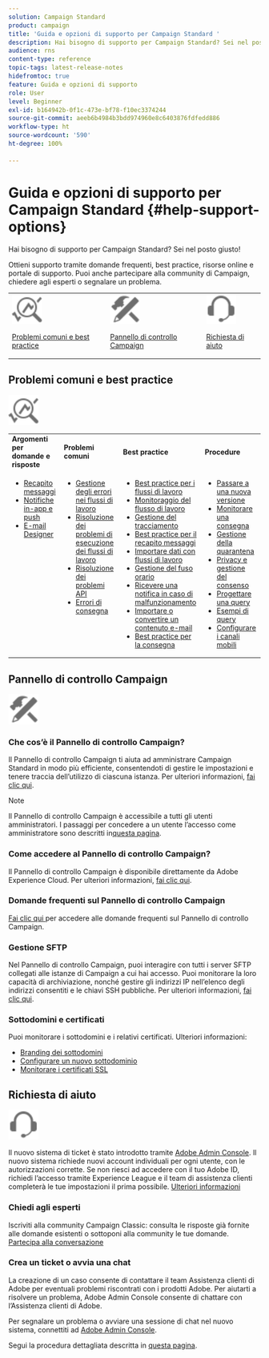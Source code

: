 ```yaml
---
solution: Campaign Standard
product: campaign
title: 'Guida e opzioni di supporto per Campaign Standard '
description: Hai bisogno di supporto per Campaign Standard? Sei nel posto giusto!
audience: rns
content-type: reference
topic-tags: latest-release-notes
hidefromtoc: true
feature: Guida e opzioni di supporto
role: User
level: Beginner
exl-id: b164942b-0f1c-473e-bf78-f10ec3374244
source-git-commit: aeeb6b4984b3bdd974960e8c6403876fdfedd886
workflow-type: ht
source-wordcount: '590'
ht-degree: 100%

---
```


# Guida e opzioni di supporto per Campaign Standard {#help-support-options}

Hai bisogno di supporto per Campaign Standard? Sei nel posto giusto!

Ottieni supporto tramite domande frequenti, best practice, risorse online e portale di supporto. Puoi anche partecipare alla community di Campaign, chiedere agli esperti o segnalare un problema.

<table>
    <tr>
        <td><img src="start/using/assets/do-not-localize/icon-faq.svg" width="60px"><p><a href="#faq">Problemi comuni e best practice</a></p></td>
        <td><img src="start/using/assets/do-not-localize/icon-control-panel.svg" width="60px"><p><a href="#control-panel">Pannello di controllo Campaign</a></p></td>
        <td><img src="start/using/assets/do-not-localize/icon-support.svg" width="60px"><p><a href="#support">Richiesta di aiuto</a></p></td>
    </tr>
</table>

## Problemi comuni e best practice

<img src="start/using/assets/do-not-localize/icon-faq.svg" width="60px">

<table>
    <tr><td><strong>Argomenti per domande e risposte</strong></td><td><strong>Problemi comuni</strong></td><td><strong>Best practice</strong></td><td><strong>Procedure</strong></td></tr>
    <tr>
    <td valign="top">
        <ul>
        <li><a href="sending/using/monitor-deliverability.md">Recapito messaggi</a></li>
        <li><a href="administration/using/aep-faq.md">Notifiche in-app e push</a></li>
        <li><a href="designing/using/faq-email-designer.md">E-mail Designer</a></li>
        </ul>
    </td>
    <td valign="top">
        <ul>
        <li><a href="automating/using/monitoring-workflow-execution.md#error-management">Gestione degli errori nei flussi di lavoro</a></li>
        <li><a href="automating/using/best-practices-workflows.md">Risoluzione dei problemi di esecuzione dei flussi di lavoro</a></li>
        <li><a href="api/using/troubleshooting.md">Risoluzione dei problemi API</a></li>
        <li><a href="sending/using/understanding-delivery-failures.md">Errori di consegna</a></li>
        </ul>
    </td>
   <td valign="top">
        <ul>
        <li><a href="automating/using/best-practices-workflows.md">Best practice per i flussi di lavoro</a></li>
        <li><a href="automating/using/about-workflow-execution.md">Monitoraggio del flusso di lavoro</a></li>
        <li><a href="sending/using/tracking-messages.md">Gestione del tracciamento</a></li>
        <li><a href="sending/using/about-deliverability.md">Best practice per il recapito messaggi</a></li>
        <li><a href="automating/using/creating-import-workflow-templates.md">Importare dati con flussi di lavoro</a></li>
        <li><a href="sending/using/sending-messages-at-the-recipient-s-time-zone.md">Gestione del fuso orario</a></li>
        <li><a href="sending/using/receiving-alerts-when-failures-happen.md">Ricevere una notifica in caso di malfunzionamento</a></li>
        <li><a href="designing/using/using-existing-content.md">Importare o convertire un contenuto e-mail</a></li>
        <li><a href="sending/using/delivery-best-practices.md">Best practice per la consegna</a></li>
        </ul>
    </td>
    <td valign="top">
        <ul>
        <li><a href="rn/using/release-planning.md">Passare a una nuova versione</a></li>
        <li><a href="sending/using/monitoring-a-delivery.md">Monitorare una consegna</a></li>
        <li><a href="sending/using/understanding-quarantine-management.md">Gestione della quarantena</a></li>
        <li><a href="start/using/privacy-management.md">Privacy e gestione del consenso</a></li>
        <li><a href="automating/using/query.md">Progettare una query</a></li>
        <li><a href="automating/using/query-samples.md">Esempi di query</a></li>
        <li><a href="https://helpx.adobe.com/campaiacs-mobile.html">Configurare i canali mobili</a></li>
        </ul>
    </td>
    </tr>
</table>

## Pannello di controllo Campaign

<img src="start/using/assets/do-not-localize/icon-control-panel.svg" width="60px">

### Che cos’è il Pannello di controllo Campaign?

Il Pannello di controllo Campaign ti aiuta ad amministrare Campaign Standard in modo più efficiente, consentendoti di gestire le impostazioni e tenere traccia dell’utilizzo di ciascuna istanza.
Per ulteriori informazioni, [fai clic qui](https://experienceleague.adobe.com/docs/control-panel/using/discover-control-panel/key-features.html?lang=it#discover-control-panel).

>[!NOTE]
>
>Il Pannello di controllo Campaign è accessibile a tutti gli utenti amministratori. I passaggi per concedere a un utente l’accesso come amministratore sono descritti in[questa pagina](https://experienceleague.adobe.com/docs/control-panel/using/discover-control-panel/managing-permissions.html?lang=it#discover-control-panel).

### Come accedere al Pannello di controllo Campaign?

Il Pannello di controllo Campaign è disponibile direttamente da Adobe Experience Cloud. Per ulteriori informazioni, [fai clic qui](https://experienceleague.adobe.com/docs/control-panel/using/discover-control-panel/accessing-control-panel.html?lang=it#discover-control-panel).

### Domande frequenti sul Pannello di controllo Campaign

[Fai clic qui ](https://experienceleague.adobe.com/docs/control-panel/using/faq.html?lang=it) per accedere alle domande frequenti sul Pannello di controllo Campaign.

### Gestione SFTP

Nel Pannello di controllo Campaign, puoi interagire con tutti i server SFTP collegati alle istanze di Campaign a cui hai accesso. Puoi monitorare la loro capacità di archiviazione, nonché gestire gli indirizzi IP nell’elenco degli indirizzi consentiti e le chiavi SSH pubbliche. Per ulteriori informazioni, [fai clic qui](https://experienceleague.adobe.com/docs/control-panel/using/sftp-management/about-sftp-management.html?lang=it#sftp-management).

### Sottodomini e certificati

Puoi monitorare i sottodomini e i relativi certificati. Ulteriori informazioni:

* [Branding dei sottodomini](https://experienceleague.adobe.com/docs/control-panel/using/subdomains-and-certificates/subdomains-branding.html?lang=it#subdomains-and-certificates)
* [Configurare un nuovo sottodominio](https://experienceleague.adobe.com/docs/control-panel/using/subdomains-and-certificates/setting-up-new-subdomain.html?lang=it#subdomains-and-certificates)
* [Monitorare i certificati SSL](https://experienceleague.adobe.com/docs/control-panel/using/subdomains-and-certificates/renewing-subdomain-certificate.html?lang=it#subdomains-and-certificates)

## Richiesta di aiuto

<img src="start/using/assets/do-not-localize/icon-support.svg" width="60px">

Il nuovo sistema di ticket è stato introdotto tramite [Adobe Admin Console](https://adminconsole.adobe.com/overview). Il nuovo sistema richiede nuovi account individuali per ogni utente, con le autorizzazioni corrette. Se non riesci ad accedere con il tuo Adobe ID, richiedi l’accesso tramite Experience League e il team di assistenza clienti completerà le tue impostazioni il prima possibile. [Ulteriori informazioni](https://helpx.adobe.com/it/enterprise/admin-guide.html/enterprise/using/support-for-experience-cloud.ug.html)

### Chiedi agli esperti

Iscriviti alla community Campaign Classic: consulta le risposte già fornite alle domande esistenti o sottoponi alla community le tue domande. [Partecipa alla conversazione](https://experienceleaguecommunities.adobe.cadobe-campaign-standard/ct-p/adobe-campaign-standard-community)

### Crea un ticket o avvia una chat

La creazione di un caso consente di contattare il team Assistenza clienti di Adobe per eventuali problemi riscontrati con i prodotti Adobe. Per aiutarti a risolvere un problema, Adobe Admin Console consente di chattare con l’Assistenza clienti di Adobe.

Per segnalare un problema o avviare una sessione di chat nel nuovo sistema, connettiti ad [Adobe Admin Console](https://adminconsole.adobe.com/overview).

Segui la procedura dettagliata descritta in [questa pagina](https://helpx.adobe.com/it/enterprise/admin-guide.html/enterprise/using/support-for-experience-cloud.ug.html).
